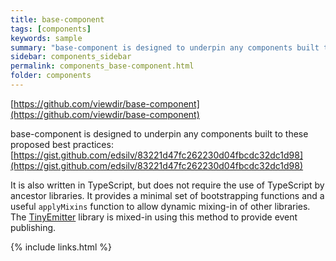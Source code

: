 ```yaml
---
title: base-component
tags: [components]
keywords: sample
summary: "base-component is designed to underpin any components built to these proposed best practices"
sidebar: components_sidebar
permalink: components_base-component.html
folder: components
---
```


[https://github.com/viewdir/base-component](https://github.com/viewdir/base-component)

base-component is designed to underpin any components built to these proposed best practices: [https://gist.github.com/edsilv/83221d47fc262230d04fbcdc32dc1d98](https://gist.github.com/edsilv/83221d47fc262230d04fbcdc32dc1d98)

It is also written in TypeScript, but does not require the use of TypeScript by ancestor libraries. It provides a minimal set of bootstrapping functions and a useful `applyMixins` function to allow dynamic mixing-in of other libraries. The [TinyEmitter](https://github.com/scottcorgan/tiny-emitter) library is mixed-in using this method to provide event publishing.


{% include links.html %}
